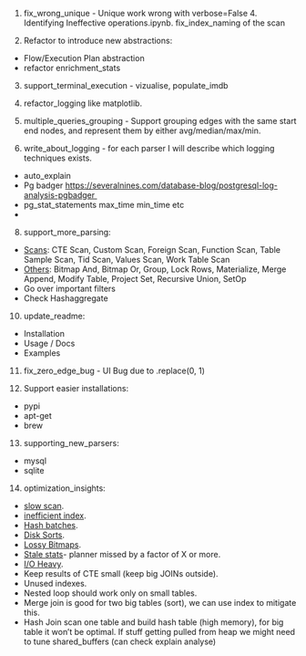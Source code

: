 1) fix_wrong_unique - Unique work wrong with verbose=False 4. Identifying Ineffective operations.ipynb.
   fix_index_naming of the scan

2) Refactor to introduce new abstractions:
- Flow/Execution Plan abstraction
- refactor enrichment_stats

3) support_terminal_execution - vizualise, populate_imdb

4) refactor_logging like matplotlib.

5) multiple_queries_grouping -  Support grouping edges with the same start end nodes, and represent them by either avg/median/max/min.

7) write_about_logging - for each parser I will describe which logging techniques exists.
- auto_explain
- Pg badger https://severalnines.com/database-blog/postgresql-log-analysis-pgbadger 
- pg_stat_statements max_time min_time etc  
-
8) support_more_parsing:
- [Scans](https://pganalyze.com/docs/explain/scan-nodes): CTE Scan, Custom Scan, Foreign Scan, Function Scan, Table Sample Scan, Tid Scan, Values Scan, Work Table Scan
- [Others](https://pganalyze.com/docs/explain/other-nodes): Bitmap And, Bitmap Or, Group, Lock Rows, Materialize, Merge Append, Modify Table, Project Set, Recursive Union, SetOp
- Go over important filters
- Check Hashaggregate

10) update_readme:
- Installation
- Usage / Docs
- Examples

11) fix_zero_edge_bug - UI Bug due to .replace(0, 1)

12) Support easier installations:
- pypi
- apt-get
- brew

13) supporting_new_parsers:
- mysql
- sqlite

14) optimization_insights:
- [slow scan](https://pganalyze.com/docs/explain/insights/slow-scan).
- [inefficient index](https://pganalyze.com/docs/explain/insights/inefficient-index).
- [Hash batches](https://pganalyze.com/docs/explain/insights/hash-batches).
- [Disk Sorts](https://pganalyze.com/docs/explain/insights/disk-sort).
- [Lossy Bitmaps](https://pganalyze.com/docs/explain/insights/lossy-bitmaps).
- [Stale stats](https://pganalyze.com/docs/explain/insights/stale-stats)- planner missed by a factor of X or more.
- [I/O Heavy](https://pganalyze.com/docs/explain/insights/io-heavy).
- Keep results of CTE small (keep big JOINs outside).
- Unused indexes.
- Nested loop should work only on small tables.
- Merge join is good for two big tables (sort), we can use index to mitigate this.
- Hash Join scan one table and build hash table (high memory), for big table it won’t be optimal.
  If stuff getting pulled from heap we might need to tune shared_buffers (can check explain analyse)
